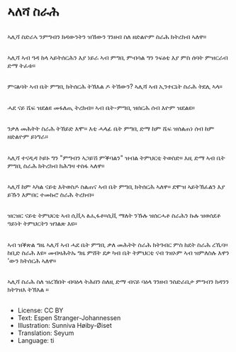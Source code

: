 # ኣለሻ ስራሕ

##
ኣሊሻ ስድራኣ ንምግብን ክዳውንትን ዝኸውን ገንዘብ ስለ ዘድልዮም ስራሕ ክትረክብ ኣለዋ።

##
ኣሊሻ ኣብ ዓዳ ከላ ኣይትሰርሕን እያ ነይራ ኣብ ምግቢ ምብሳል ግን ንፍዕቲ እያ ምስ ሰባት ምዝርራብ ድማ ትፈቱ።

##
ምናልባት ኣብ ቤት ምግቢ ክትሰርሕ ትኽእል ዶ ትኸውን? ኣሊሻ ኣብ ኢንተርኔት ስራሕ ትደሊ ኣላ።

##
ሓደ ናይ ሼፍ ዝደልዩ መፋለጢ ትረክብ። ኣብ ቤት-ምግቢ ዝሰርሕ ሰብ እዮም ዝደልዩ።

##
ንቃለ መሕትት ስራሕ ትኸይድ እሞ። እቲ ሓላፊ ቤት ምግቢ ድማ ከም ሼፍ ዝሰልጠነ ሰብ ከም ዘድልዮም ይነግራ።

##
ኣሊሻ ተናዲዳ ኮይኑ ግን "ምግብን ኣጋይሽ ምቕባልን" ዝብል ትምህርቲ ትወስድ። እዚ ድማ ኣብ ቤት ምግቢ ስራሕ ክትረክብ ክሕግዛ ተስፋ ኣለዋ።

##
ኣሊሻ ከም ኣካል ናይቲ እትወስዶ ስልጠና ኣብ ቤት ምግቢ ክትሰርሕ ኣለዋ። ደሞዝ ኣይትኽፈልን እያ ይኹን እምበር ተመኩሮ ስራሕ ትረክብ።

##
ዝርዝር ናይቲ ትምህርቲ ኣብ ሲቪኣ ፅሒፋቶ።ሲቪ ማለት ንኹሉ ዝሰርሓቶ ስራሕን ኩሉ ዝወሰደቶ ዓይነት ትምህርትን ዝገልጽ እዩ።

##
ኣብ ዝቕጽል ግዜ ኣሊሻ ኣብ ሓደ ቤት ምግቢ ቃለ መሕትት ስራሕ ክትገብር ምስ ከደት ስራሕ ረኺባ። ከቢድ ስራሕ እዩ። መብዛሕትኡ ግዜ ምሸት ደቃ ካብ ቤት ትምህርቲ ናብ ገዝኦም ኣብ ዝምለስሉ እዋን 'ውን ክትሰርሕ ኣለዋ።

##
ኣሊሻ ስራሕ ስለ ዝረኸበት ብባዕላ ትሕበን ስለዚ ድማ ብናይ ባዕላ ገንዘብ ንስድራቤታ ምግብን ክዳንን ክትገዝእ ትኽእል ።

##
* License: CC BY
* Text: Espen Stranger-Johannessen
* Illustration: Sunniva Høiby-Øiset
* Translation: Seyum
* Language: ti
